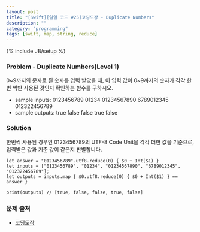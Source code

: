 ```yaml
---
layout: post
title: "[Swift][일일 코드 #25]코딩도장 - Duplicate Numbers"
description: ""
category: "programming"
tags: [swift, map, string, reduce]
---
```

{% include JB/setup %}

### Problem - Duplicate Numbers(Level 1)

0~9까지의 문자로 된 숫자를 입력 받았을 때, 이 입력 값이 0~9까지의 숫자가 각각 한 번 씩만 사용된 것인지 확인하는 함수를 구하시오.

* sample inputs: 0123456789 01234 01234567890 6789012345 012322456789
* sample outputs: true false false true false

### Solution

한번씩 사용된 경우인 0123456789의 UTF-8 Code Unit을 각각 더한 값을 기준으로, 입력받은 값과 기준 값이 같은지 판별합니다.

	let answer = "0123456789".utf8.reduce(0) { $0 + Int($1) }
	let inputs = ["0123456789", "01234", "01234567890", "6789012345", "012322456789"];
	let outputs = inputs.map { $0.utf8.reduce(0) { $0 + Int($1) } == answer }

	print(outputs) // [true, false, false, true, false]

### 문제 출처

* [코딩도장](http://codingdojang.com/scode/488)